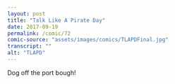 ```yaml
---
layout: post
title: "Talk Like A Pirate Day"
date: 2017-09-19
permalink: /comic/72
comic-source: "assets/images/comics/TLAPDFinal.jpg"
transcript: ""
alt: "TLAPD"
---
```


Dog off the port bough!
